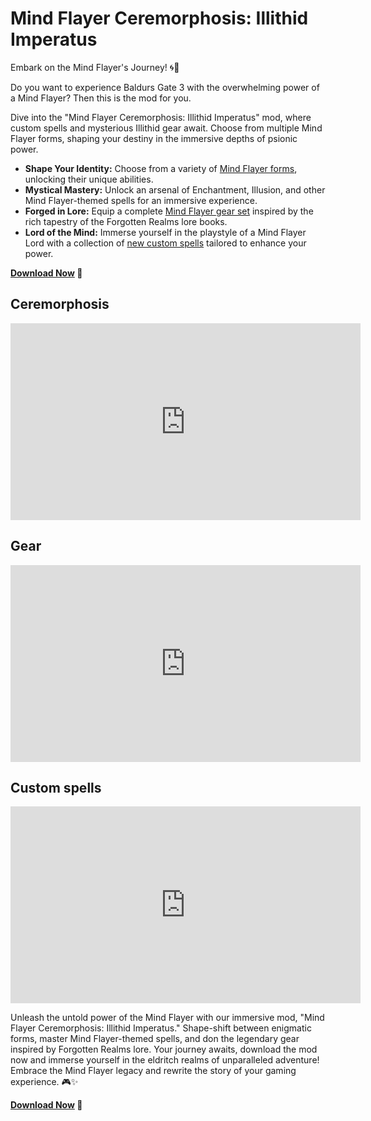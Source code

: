 # Mind Flayer Ceremorphosis: Illithid Imperatus

Embark on the Mind Flayer's Journey! 🌀🧠

Do you want to experience Baldurs Gate 3 with the overwhelming power of a Mind Flayer? Then this is the mod for you.

Dive into the "Mind Flayer Ceremorphosis: Illithid Imperatus" mod, where custom spells and mysterious Illithid gear await. Choose from multiple Mind Flayer forms, shaping your destiny in the immersive depths of psionic power.

- **Shape Your Identity:** Choose from a variety of [Mind Flayer forms](./modules/ceremorphosis_models.md), unlocking their unique abilities.
- **Mystical Mastery:** Unlock an arsenal of Enchantment, Illusion, and other Mind Flayer-themed spells for an immersive experience.
- **Forged in Lore:** Equip a complete [Mind Flayer gear set](./modules/gear_list.md) inspired by the rich tapestry of the Forgotten Realms lore books.
- **Lord of the Mind:** Immerse yourself in the playstyle of a Mind Flayer Lord with a collection of [new custom spells](./modules/custom_spells.md) tailored to enhance your power.

**[Download Now][1] 🚀**

## Ceremorphosis

<iframe width="560" height="315" src="https://www.youtube.com/embed/EKkapRiecHo?si=03E7N_lkavyBLDxJ" title="YouTube video player" frameborder="0" allow="accelerometer; autoplay; clipboard-write; encrypted-media; gyroscope; picture-in-picture; web-share" allowfullscreen></iframe>

## Gear

<iframe width="560" height="315" src="https://www.youtube.com/embed/EKkapRiecHo?si=_HIiugg1vDu_6dYJ" title="YouTube video player" frameborder="0" allow="accelerometer; autoplay; clipboard-write; encrypted-media; gyroscope; picture-in-picture; web-share" allowfullscreen></iframe>

## Custom spells

<iframe width="560" height="315" src="https://www.youtube.com/embed/j2ZMxOXv_5I?si=ZajwJZRHldj68Jw5" title="YouTube video player" frameborder="0" allow="accelerometer; autoplay; clipboard-write; encrypted-media; gyroscope; picture-in-picture; web-share" allowfullscreen></iframe>

Unleash the untold power of the Mind Flayer with our immersive mod, "Mind Flayer Ceremorphosis: Illithid Imperatus." Shape-shift between enigmatic forms, master Mind Flayer-themed spells, and don the legendary gear inspired by Forgotten Realms lore. Your journey awaits, download the mod now and immerse yourself in the eldritch realms of unparalleled adventure! Embrace the Mind Flayer legacy and rewrite the story of your gaming experience. 🎮✨

**[Download Now][1] 🚀**

[1]: https://www.nexusmods.com/baldursgate3/mods/3956?tab=files&file_id=30351